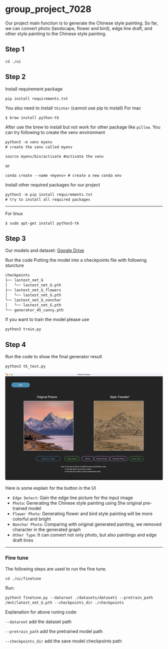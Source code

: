 # group_project_7028

Our project main function is to generate the Chinese style painting. So far, we can convert photo (landscape, flower and bird), edge line draft, and other style painting to the Chinese style painting.

## Step 1

```shell
cd ./ui
```

## Step 2
Install requirement package

```shell
pip install requirements.txt
```

You also need to install `tkinter` (cannot use pip to install)
For mac
```shell
$ brew install python-tk
```
After use the brew to install but not work for other package like `pillow`. You can try following to create the venv environment

```shell
python3 -m venv myenv 
# create the venv called myenv
```

```shell
source myenv/bin/activate #activate the venv
```
or

```shell
conda create --name <myenv> # create a new conda env
```

Install other required packages for our project

``` shell
python3 -m pip install requirements.txt 
# try to install all required packages
```
---
For linux
```shell
$ sudo apt-get install python3-tk
```

## Step 3

Our models and dataset: [Google Drive](https://drive.google.com/drive/folders/1cofnlgMdhURPpFCfaryP-wl1sUuUjo35)


Run the code
Putting the model into a checkpoints file with following sturcture
```
checkpoints
├── lastest_net_G
│   └── lastest_net_G.pth
├── lastest_net_G_flowers
│   └── lastest_net_G.pth
└── lastest_net_G_nonchar
│   └── lastest_net_G.pth
└── generator_45_canny.pth
```



If you want to train the model please use
```shell
python3 train.py
```

## Step 4
Run the code to show the final generator result

```shell
python3 tk_test.py
```

![Current UI Demo](/demo.png "Current UI Demo")

Here is some explain for the button in the UI

- `Edge Detect`: Gain the edge line picture for the input image
- `Photo`: Generating the Chinese style painting using 5he original pre-trained model
- `Flower Photo`: Generating flower and bird style painting will be more colorful and bright
- `Nonchar Photo`: Comparing with original generated painting, we removed character in the generated graph
- `Other Type`: It can convert not only photo, but also paintings and edge draft lines


---

### Fine tune
The following steps are used to run the fine tune.

```shell
cd ./ui/finetune
```

Run:

```shell
python3 finetune.py --dataroot ./datasets/dataset1 --pretrain_path /mnt/latest_net_G.pth --checkpoints_dir ./checkpoints 
```

Explanation for above runing code:

`--dataroot` add the dataset path 

`--pretrain_path` add the pretrained model path

`--checkpoints_dir` add the save model checkpoints path


